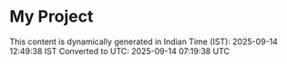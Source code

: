 # My Project

This content is dynamically generated in Indian Time (IST): 2025-09-14 12:49:38 IST
Converted to UTC: 2025-09-14 07:19:38 UTC
